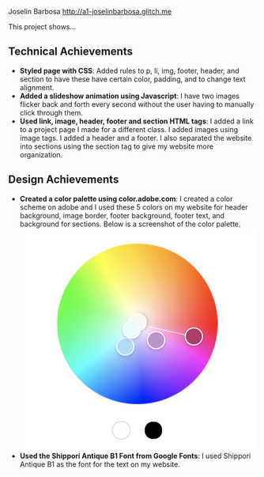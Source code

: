 Joselin Barbosa
http://a1-joselinbarbosa.glitch.me

This project shows...

## Technical Achievements
- **Styled page with CSS**: Added rules to p, li, img, footer, header, and section to have these have certain color, padding, and to change text alignment.
- **Added a slideshow animation using Javascript**: I have two images flicker back and forth every second without the user having to manually click through them.
- **Used link, image, header, footer and section HTML tags**: I added a link to a project page I made for a different class. I added images using image tags. I added a header and a footer. I also separated the website into sections using the section tag to give my website more organization.
## Design Achievements
- **Created a color palette using color.adobe.com**: I created a color scheme on adobe and I used these 5 colors on my website for header background, image border, footer background, footer text, and background for sections. Below is a screenshot of the color palette.
![color palette](colors.png)
- **Used the Shippori Antique B1 Font from Google Fonts**: I used Shippori Antique B1 as the font for the text on my website.
